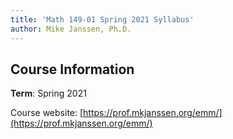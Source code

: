 ```yaml
---
title: 'Math 149-01 Spring 2021 Syllabus'
author: Mike Janssen, Ph.D.
---
```



## Course Information

**Term**: Spring 2021

Course website: [https://prof.mkjanssen.org/emm/](https://prof.mkjanssen.org/emm/)
